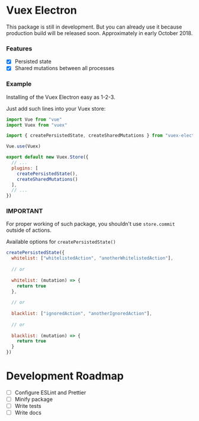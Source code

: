 # Vuex Electron

This package is still in development. But you can already use it because production build will be released soon. Approximately in early October 2018.

### Features

- [x] Persisted state
- [x] Shared mutations between all processes

### Example

Installing of the Vuex Electron easy as 1-2-3.

Just add such lines into your Vuex store:

```javascript
import Vue from "vue"
import Vuex from "vuex"

import { createPersistedState, createSharedMutations } from "vuex-electron"

Vue.use(Vuex)

export default new Vuex.Store({
  // ...
  plugins: [
    createPersistedState(),
    createSharedMutations()
  ],
  // ...
})
```

### IMPORTANT

For proper working of such package, you shouldn't use `store.commit` outside of actions.

Available options for `createPersistedState()`

```javascript
createPersistedState({
  whitelist: ["whitelistedAction", "anotherWhitelistedAction"],
  
  // or
  
  whitelist: (mutation) => {
    return true
  },
  
  // or
  
  blacklist: ["ignoredAction", "anotherIgnoredAction"],
  
  // or
  
  blacklist: (mutation) => {
    return true
  }
})
```

# Development Roadmap

- [ ] Configure ESLint and Prettier
- [ ] Minify package
- [ ] Write tests
- [ ] Write docs
